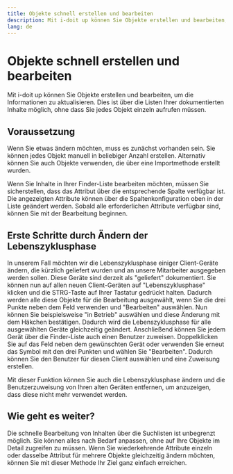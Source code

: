 ```yaml
---
title: Objekte schnell erstellen und bearbeiten
description: Mit i-doit up können Sie Objekte erstellen und bearbeiten, um die Informationen zu aktualisieren. Dies ist über die Listen Ihrer dokumentierten Inhalte möglich, ohne dass Sie jedes Objekt einzeln aufrufen müssen.
lang: de
---
```


# Objekte schnell erstellen und bearbeiten

Mit i-doit up können Sie Objekte erstellen und bearbeiten, um die Informationen zu aktualisieren. Dies ist über die Listen Ihrer dokumentierten Inhalte möglich, ohne dass Sie jedes Objekt einzeln aufrufen müssen.

## Voraussetzung

Wenn Sie etwas ändern möchten, muss es zunächst vorhanden sein. Sie können jedes Objekt manuell in beliebiger Anzahl erstellen. Alternativ können Sie auch Objekte verwenden, die über eine Importmethode erstellt wurden.

Wenn Sie Inhalte in Ihrer Finder-Liste bearbeiten möchten, müssen Sie sicherstellen, dass das Attribut über die entsprechende Spalte verfügbar ist. Die angezeigten Attribute können über die Spaltenkonfiguration oben in der Liste geändert werden. Sobald alle erforderlichen Attribute verfügbar sind, können Sie mit der Bearbeitung beginnen.

## Erste Schritte durch Ändern der Lebenszyklusphase

In unserem Fall möchten wir die Lebenszyklusphase einiger Client-Geräte ändern, die kürzlich geliefert wurden und an unsere Mitarbeiter ausgegeben werden sollen. Diese Geräte sind derzeit als "geliefert" dokumentiert. Sie können nun auf allen neuen Client-Geräten auf "Lebenszyklusphase" klicken und die STRG-Taste auf Ihrer Tastatur gedrückt halten. Dadurch werden alle diese Objekte für die Bearbeitung ausgewählt, wenn Sie die drei Punkte neben dem Feld verwenden und "Bearbeiten" auswählen. Nun können Sie beispielsweise "in Betrieb" auswählen und diese Änderung mit dem Häkchen bestätigen. Dadurch wird die Lebenszyklusphase für alle ausgewählten Geräte gleichzeitig geändert. Anschließend können Sie jedem Gerät über die Finder-Liste auch einen Benutzer zuweisen. Doppelklicken Sie auf das Feld neben dem gewünschten Gerät oder verwenden Sie erneut das Symbol mit den drei Punkten und wählen Sie "Bearbeiten". Dadurch können Sie den Benutzer für diesen Client auswählen und eine Zuweisung erstellen.

Mit dieser Funktion können Sie auch die Lebenszyklusphase ändern und die Benutzerzuweisung von Ihren alten Geräten entfernen, um anzuzeigen, dass diese nicht mehr verwendet werden.

## Wie geht es weiter?

Die schnelle Bearbeitung von Inhalten über die Suchlisten ist unbegrenzt möglich. Sie können alles nach Bedarf anpassen, ohne auf Ihre Objekte im Detail zugreifen zu müssen. Wenn Sie wiederkehrende Attribute einzeln oder dasselbe Attribut für mehrere Objekte gleichzeitig ändern möchten, können Sie mit dieser Methode Ihr Ziel ganz einfach erreichen.
